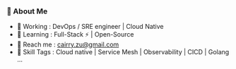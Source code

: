 ### 🤺 About Me

* 💼 Working : DevOps / SRE engineer | Cloud Native
* 📑 Learning : Full-Stack ⚡ | Open-Source
* 📧 Reach me : cairry.zu@gmail.com 
* 🔧 Skill Tags : Cloud native | Service Mesh | Observability | CICD | Golang ...
